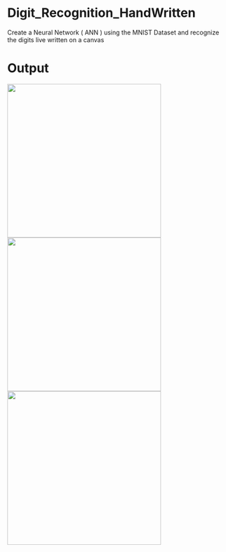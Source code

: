 # Digit_Recognition_HandWritten
Create a Neural Network ( ANN ) using the MNIST Dataset and recognize the digits live written on a canvas

# Output

<p float="left">
<img src="https://user-images.githubusercontent.com/56478257/99941381-f2177c80-2d93-11eb-9228-ccb6f96b01e6.png" width="350" height="350" />
<img src="https://user-images.githubusercontent.com/56478257/99941387-f479d680-2d93-11eb-8a49-e8cb34165b65.png" width="350" height="350" />
<img src="https://user-images.githubusercontent.com/56478257/99941390-f5ab0380-2d93-11eb-8245-5ba506718c85.png" width="350" height="350" />

</p>
